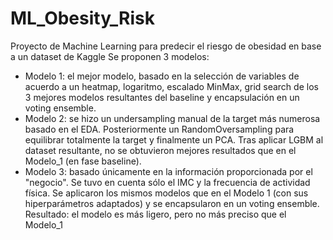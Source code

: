 # ML_Obesity_Risk
Proyecto de Machine Learning para predecir el riesgo de obesidad en base a un dataset de Kaggle
Se proponen 3 modelos:
- Modelo 1: el mejor modelo, basado en la selección de variables de acuerdo a un heatmap, logaritmo, escalado MinMax, grid search de los 3 mejores modelos resultantes del baseline y encapsulación en un voting ensemble.
- Modelo 2: se hizo un undersampling manual de la target más numerosa basado en el EDA. Posteriormente un RandomOversampling para equilibrar totalmente la target y finalmente un PCA. Tras aplicar LGBM al dataset resultante, no se obtuvieron mejores resultados que en el Modelo_1 (en fase baseline).
- Modelo 3: basado únicamente en la información proporcionada por el "negocio". Se tuvo en cuenta sólo el IMC y la frecuencia de actividad física. Se aplicaron los mismos modelos que en el Modelo 1 (con sus hiperparámetros adaptados) y se encapsularon en un voting ensemble. Resultado: el modelo es más ligero, pero no más preciso que el Modelo_1
